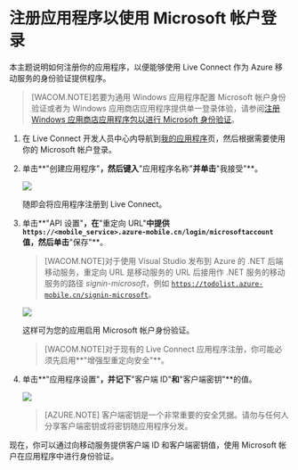 <properties pageTitle="注册以进行 Microsoft 身份验证 - 移动服务" metaKeywords="Azure registering application, Azure Microsoft authentication, application authenticate, authenticate mobile services" description="了解如何在 Azure 移动服务应用程序中注册以进行 Microsoft 身份验证。" metaCanonical="" disqusComments="0" umbracoNaviHide="1" title="Register your apps to use a Microsoft Account login" authors="glenga" services="mobile-services" documentationCenter="Mobile" />
<tags ms.service="mobile-services"
    ms.date="11/21/2014"
    wacn.date="04/11/2015"
    />

# 注册应用程序以使用 Microsoft 帐户登录

本主题说明如何注册你的应用程序，以便能够使用 Live Connect 作为 Azure 移动服务的身份验证提供程序。 

>[WACOM.NOTE]若要为通用 Windows 应用程序配置 Microsoft 帐户身份验证或者为 Windows 应用商店应用程序提供单一登录体验，请参阅[注册 Windows 应用商店应用程序包以进行 Microsoft 身份验证](/zh-cn/documentation/articles/mobile-services-how-to-register-store-app-package-microsoft-authentication)。

1. 在 Live Connect 开发人员中心内导航到<a href="https://account.live.com/developers/applications/index" target="_blank">我的应用程序</a>页，然后根据需要使用你的 Microsoft 帐户登录。 

2. 单击**"创建应用程序"**，然后键入**"应用程序名称"**并单击**"我接受"**。

   	![][1] 

   	随即会将应用程序注册到 Live Connect。

3. 单击**"API 设置"**，在**"重定向 URL"**中提供  `https://<mobile_service>.azure-mobile.cn/login/microsoftaccount` 值，然后单击**"保存"**。

	>[WACOM.NOTE]对于使用 Visual Studio 发布到 Azure 的 .NET 后端移动服务，重定向 URL 是移动服务的 URL 后接用作 .NET 服务的移动服务的路径 _signin-microsoft_，例如 <code>https://todolist.azure-mobile.cn/signin-microsoft</code>。  

	![][3]

	这样可为您的应用启用 Microsoft 帐户身份验证。

	>[WACOM.NOTE]对于现有的 Live Connect 应用程序注册，你可能必须先启用**"增强型重定向安全"**。

4. 单击**"应用程序设置"**，并记下**"客户端 ID"**和**"客户端密钥"**的值。 

   	![][2]

    > [AZURE.NOTE] 客户端密钥是一个非常重要的安全凭据。请勿与任何人分享客户端密钥或将密钥随应用程序分发。

现在，你可以通过向移动服务提供客户端 ID 和客户端密钥值，使用 Microsoft 帐户在应用程序中进行身份验证。

<!-- Anchors. -->

<!-- Images. -->
[1]: ./media/mobile-services-how-to-register-microsoft-authentication/mobile-services-live-connect-add-app.png
[2]: ./media/mobile-services-how-to-register-microsoft-authentication/mobile-services-win8-app-push-auth.png
[3]: ./media/mobile-services-how-to-register-microsoft-authentication/mobile-services-win8-app-push-auth-2.png

<!-- URLs. -->

["提交应用程序"页]: https://appdev.microsoft.com/StorePortals/zh-CN/Developer/Catalog/ReleaseAnchor
[我的应用程序]: https://account.live.com/developers/applications/index

[Azure 管理门户]: https://manage.windowsazure.cn/
